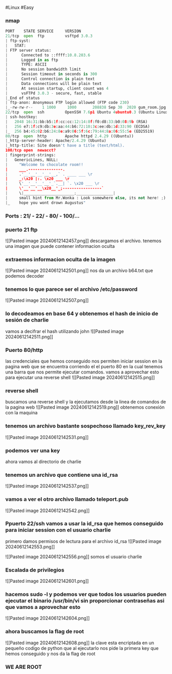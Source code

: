 #Linux #Easy 
### nmap
```python
PORT    STATE SERVICE     VERSION
21/tcp  open  ftp         vsftpd 3.0.3
| ftp-syst: 
|   STAT: 
| FTP server status:
|      Connected to ::ffff:10.8.203.6
|      Logged in as ftp
|      TYPE: ASCII
|      No session bandwidth limit
|      Session timeout in seconds is 300
|      Control connection is plain text
|      Data connections will be plain text
|      At session startup, client count was 4
|      vsFTPd 3.0.3 - secure, fast, stable
|_End of status
| ftp-anon: Anonymous FTP login allowed (FTP code 230)
|_-rw-rw-r--    1 1000     1000       208838 Sep 30  2020 gum_room.jpg
22/tcp  open  ssh         OpenSSH 7.6p1 Ubuntu 4ubuntu0.3 (Ubuntu Linux; protocol 2.0)
| ssh-hostkey: 
|   2048 16:31:bb:b5:1f:cc:cc:12:14:8f:f0:d8:33:b0:08:9b (RSA)
|   256 e7:1f:c9:db:3e:aa:44:b6:72:10:3c:ee:db:1d:33:90 (ECDSA)
|_  256 b4:45:02:b6:24:8e:a9:06:5f:6c:79:44:8a:06:55:5e (ED25519)
80/tcp  open  http        Apache httpd 2.4.29 ((Ubuntu))
|_http-server-header: Apache/2.4.29 (Ubuntu)
|_http-title: Site doesn't have a title (text/html).
100/tcp open  newacct?
| fingerprint-strings: 
|   GenericLines, NULL: 
|     "Welcome to chocolate room!! 
|     ___.---------------.
|     .'__'__'__'__'__,` . ____ ___ \r
|     _:\x20 |:. \x20 ___ \r
|     \'__'__'__'__'_`.__| `. \x20 ___ \r
|     \'__'__'__\x20__'_;-----------------`
|     \|______________________;________________|
|     small hint from Mr.Wonka : Look somewhere else, its not here! ;) 
|_    hope you wont drown Augustus"
```

### Ports : 21/ - 22/  - 80/ - 100/...

### puerto 21 ftp
![[Pasted image 20240612142457.png]]
descargamos el archivo. tenemos una imagen que puede contener informacion oculta
### extraemos informacion oculta de la imagen
![[Pasted image 20240612142501.png]]
nos da un archivo b64.txt que podemos decoder
### tenemos lo que parece ser el archivo /etc/password
![[Pasted image 20240612142507.png]]
### lo decodeamos en base 64 y obtenemos el hash de inicio de sesión de charlie
vamos a decifrar el hash utilizando john
![[Pasted image 20240612142511.png]]

### Puerto 80/http
las credenciales que hemos conseguido nos permiten iniciar session en la pagina web que se encuentra corriendo el el puerto 80 en la cual tenemos una barra que nos permite ejecutar comandos. vamos a aprovechar esto para ejecutar una reverse shell
![[Pasted image 20240612142515.png]]
### reverse shell
buscamos una reverse shell y la ejecutamos desde la linea de comandos de la pagina web
![[Pasted image 20240612142519.png]]
obtenemos conexión con la maquina
### tenemos un archivo bastante sospechoso llamado key_rev_key
![[Pasted image 20240612142531.png]]
### podemos ver una key
ahora vamos al directorio de charlie 
### tenemos un archivo que contiene una id_rsa
![[Pasted image 20240612142537.png]]
### vamos a ver el otro archivo llamado teleport.pub
![[Pasted image 20240612142542.png]]
### Ppuerto 22/ssh vamos a usar la id_rsa que hemos conseguido para iniciar session con el usuario charlie
primero damos permisos de lectura para el archivo id_rsa
![[Pasted image 20240612142553.png]]

![[Pasted image 20240612142556.png]]
somos el usuario charlie
### Escalada de privilegios
![[Pasted image 20240612142601.png]]
### hacemos sudo -l y podemos ver que todos los usuarios pueden ejecutar el binario /usr/bin/vi sin proporcionar contraseñas asi que vamos a aprovechar esto
![[Pasted image 20240612142604.png]]

### ahora buscamos la flag de root
![[Pasted image 20240612142608.png]]
la clave esta encriptada en un pequeño codigo de python que al ejecutarlo nos pide la primera key que hemos conseguido y nos da la flag de root
### WE ARE ROOT

